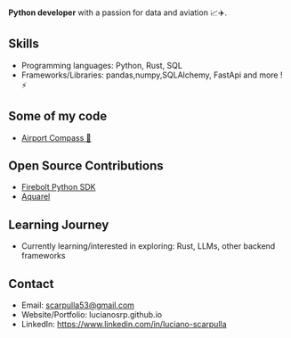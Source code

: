 
**Python developer** with a passion for data and aviation 📈✈️.

## Skills

* Programming languages: Python, Rust, SQL
* Frameworks/Libraries: pandas,numpy,SQLAlchemy, FastApi and more ! ⚡

## Some of my code
- [Airport Compass 🧭](https://github.com/lucianosrp/airport-compass)


## Open Source Contributions

* [Firebolt Python SDK](https://github.com/firebolt-db/firebolt-python-sdk)
* [Aquarel](https://github.com/lgienapp/aquarel)


## Learning Journey

* Currently learning/interested in exploring: Rust, LLMs, other backend frameworks

## Contact

* Email: scarpulla53@gmail.com
* Website/Portfolio: lucianosrp.github.io
* LinkedIn: https://www.linkedin.com/in/luciano-scarpulla

